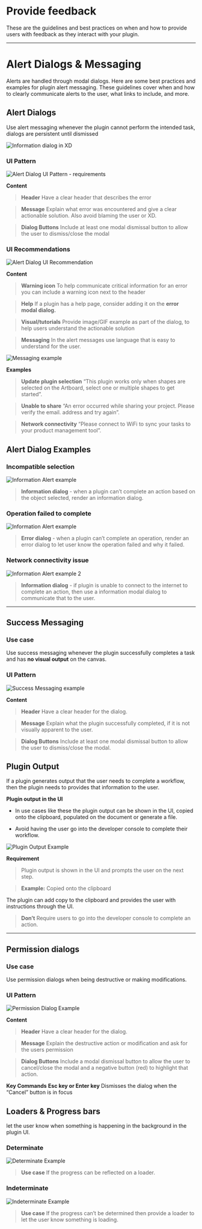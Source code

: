 
# **Provide feedback**

These are the guidelines and best practices on when and how to provide users with feedback as they interact with your plugin.

----------
# **Alert Dialogs & Messaging**

Alerts are handled through modal dialogs. Here are some best practices and examples for plugin alert messaging. These guidelines cover when and how to clearly communicate alerts to the user, what links to include, and more. 


## **Alert Dialogs**

Use alert messaging whenever the plugin cannot perform the intended task, dialogs are persistent until dismissed

![Information dialog in XD](../ux_images/Information_Dialog_Xd_example.png)

### **UI Pattern**

![Alert Dialog UI Pattern - requirements](../ux_images/Alert_Requirements.png)

**Content**

> **Header** 
Have a clear header that describes the error

> **Message**
Explain what error was encountered and give a clear actionable solution. Also avoid blaming the user or XD. 

> **Dialog Buttons**
Include at least one modal dismissal button to allow the user to dismiss/close the modal


### **UI Recommendations**

![Alert Dialog UI Recommendation](../ux_images/Alert_Recommendations.png)

**Content**

> **Warning icon**
> To help communicate critical information for an error you can include a warning icon next to the header

> **Help**
> If a plugin has a help page, consider adding it on the **error modal dialog.**

> **Visual/tutorials**
> Provide image/GIF example as part of the dialog, to help users understand the actionable solution 

> **Messaging**
> In the alert messages use language that is easy to understand for the user. 


![Messaging example](../ux_images/Messaging_example.png)

**Examples**

> **Update plugin selection** 
> “This plugin works only when shapes are selected on the Artboard, select one or multiple shapes to get started”.

> **Unable to share**
> “An error occurred while sharing your project. Please verify the email. address and try again”.

> **Network connectivity** 
> “Please connect to WiFi to sync your tasks to your product management tool”.


## Alert Dialog Examples

### **Incompatible selection**

![Information Alert example](../ux_images/Alert_Information_example.png)

> **Information dialog** - when a plugin can’t complete an action based on the object selected, render an information dialog. 


### **Operation failed to complete**

![Information Alert example](../ux_images/Error_alert_example.png)

> **Error dialog** - when a plugin can’t complete an operation, render an error dialog to let user know the operation failed and why it failed.


### **Network connectivity issue**

![Information Alert example 2](../ux_images/Alert_Information_example_2.png)

> **Information dialog** - if plugin is unable to connect to the internet to complete an action, then use a information modal dialog to communicate that to the user.



----------
## Success Messaging

### **Use case**

Use success messaging whenever the plugin successfully completes a task and has **no visual output** on the canvas.

### **UI Pattern**

![Success Messaging example](../ux_images/Success_message_example.png)

**Content**

> **Header** 
> Have a clear header for the dialog. 

> **Message**
> Explain what the plugin successfully completed, if it is not visually apparent to the user.

> **Dialog Buttons**
> Include at least one modal dismissal button to allow the user to dismiss/close the modal.


## Plugin Output

If a plugin generates output that the user needs to complete a workflow, then the plugin needs to provides that information to the user.

**Plugin output in the UI**

- In use cases like these the plugin output can be shown in the UI, copied onto the clipboard, populated on the document or generate a file. 

- Avoid having the user go into the developer console to complete their workflow.

![Plugin Output Example](../ux_images/Plugin_output.png)

**Requirement**
> Plugin output is shown in the UI and prompts the user on the next step.

> **Example:** Copied onto the clipboard 

The plugin can add copy to the clipboard and provides the user with instructions through the UI.

> **Don’t**
Require users to go into the developer console to complete an action. 

----------
## Permission dialogs

### **Use case**

Use permission dialogs when being destructive or making modifications.

### **UI Pattern**

![Permission Dialog Example](../ux_images/Permission_dialog_example.png)


**Content**

> **Header** 
Have a clear header for the dialog. 

> **Message**
Explain the destructive action or modification and ask for the users permission

> **Dialog Buttons**
Include a modal dismissal button to allow the user to cancel/close the modal and a negative button (red) to highlight that action. 

**Key Commands**
**Esc key or Enter key**
Dismisses the dialog when the “Cancel” button is in focus


## Loaders & Progress bars

let the user know when something is happening in the background in the plugin UI. 


### **Determinate**

![Determinate Example](../ux_images/Determinate_loader_example.png)

> **Use case**
If the progress can be reflected on a loader. 


### **Indeterminate**

![Indeterminate Example](../ux_images/Indeterminate_loader_example.png)

> **Use case**
If the progress can’t be determined then provide a loader to let the user know something is loading.
